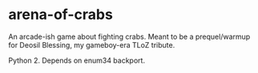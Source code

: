 arena-of-crabs
==============

An arcade-ish game about fighting crabs. Meant to be a prequel/warmup for Deosil Blessing, my gameboy-era TLoZ tribute.

Python 2. Depends on enum34 backport.
